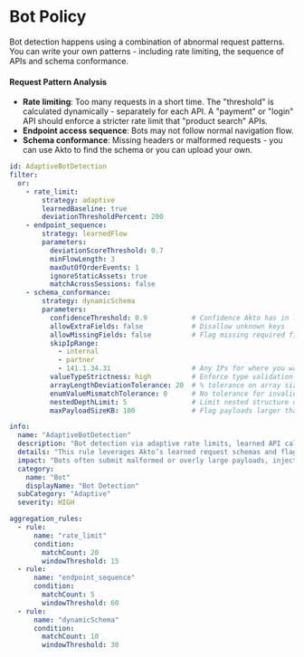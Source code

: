 # Bot Policy

Bot detection happens using a combination of abnormal request patterns. You can write your own patterns - including rate limiting, the sequence of APIs and schema conformance.

#### **Request Pattern Analysis**

* **Rate limiting**: Too many requests in a short time. The "threshold" is calculated dynamically - separately for each API. A "payment" or "login" API should enforce a stricter rate limit that "product search" APIs.
* **Endpoint access sequence**: Bots may not follow normal navigation flow.
* **Schema conformance**: Missing headers or malformed requests - you can use Akto to find the schema or you can upload your own.

```yaml
id: AdaptiveBotDetection
filter:
  or:
    - rate_limit:
        strategy: adaptive
        learnedBaseline: true
        deviationThresholdPercent: 200
    - endpoint_sequence:
        strategy: learnedFlow
        parameters:
          deviationScoreThreshold: 0.7
          minFlowLength: 3
          maxOutOfOrderEvents: 1
          ignoreStaticAssets: true
          matchAcrossSessions: false
    - schema_conformance:
        strategy: dynamicSchema
        parameters:
          confidenceThreshold: 0.9           # Confidence Akto has in learned schema
          allowExtraFields: false            # Disallow unknown keys
          allowMissingFields: false          # Flag missing required fields
          skipIpRange:
            - internal
            - partner
            - 141.1.34.31                    # Any IPs for where you want to skip the analysis
          valueTypeStrictness: high          # Enforce type validation strictly
          arrayLengthDeviationTolerance: 20  # % tolerance on array size deviations
          enumValueMismatchTolerance: 0      # No tolerance for invalid enum values
          nestedDepthLimit: 5                # Limit nested structure depth to detect abuse
          maxPayloadSizeKB: 100              # Flag payloads larger than expected

info:
  name: "AdaptiveBotDetection"
  description: "Bot detection via adaptive rate limits, learned API call flows, and strict schema conformity. Tuned for precision using Akto’s runtime learning."
  details: "This rule leverages Akto’s learned request schemas and flags payloads with anomalies in structure, types, fields, or suspicious key patterns. Parameters control how strict or lenient the detection should be."
  impact: "Bots often submit malformed or overly large payloads, inject debug/test fields, or violate expected schema structure. Early schema anomaly detection helps block abuse and prevents deserialization attacks."
  category:
    name: "Bot"
    displayName: "Bot Detection"
  subCategory: "Adaptive"
  severity: HIGH

aggregation_rules:
  - rule:
      name: "rate_limit"
      condition:
        matchCount: 20
        windowThreshold: 15
  - rule:
      name: "endpoint_sequence"
      condition:
        matchCount: 5
        windowThreshold: 60
  - rule:
      name: "dynamicSchema"
      condition:
        matchCount: 10
        windowThreshold: 30
```
